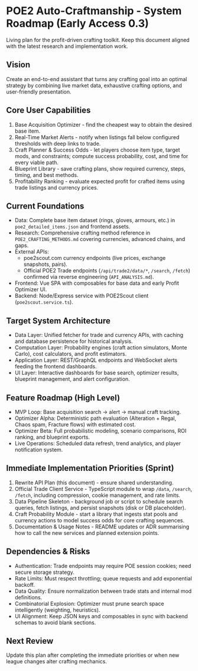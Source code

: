 # POE2 Auto-Craftmanship - System Roadmap (Early Access 0.3)

Living plan for the profit-driven crafting toolkit. Keep this document aligned with the latest research and implementation work.

## Vision
Create an end-to-end assistant that turns any crafting goal into an optimal strategy by combining live market data, exhaustive crafting options, and user-friendly presentation.

## Core User Capabilities
1. Base Acquisition Optimizer - find the cheapest way to obtain the desired base item.
2. Real-Time Market Alerts - notify when listings fall below configured thresholds with deep links to trade.
3. Craft Planner & Success Odds - let players choose item type, target mods, and constraints; compute success probability, cost, and time for every viable path.
4. Blueprint Library - save crafting plans, show required currency, steps, timing, and best methods.
5. Profitability Ranking - evaluate expected profit for crafted items using trade listings and currency prices.

## Current Foundations
- Data: Complete base item dataset (rings, gloves, armours, etc.) in `poe2_detailed_items.json` and frontend assets.
- Research: Comprehensive crafting method reference in `POE2_CRAFTING_METHODS.md` covering currencies, advanced chains, and gaps.
- External APIs:
  - poe2scout.com currency endpoints (live prices, exchange snapshots, pairs).
  - Official POE2 Trade endpoints (`/api/trade2/data/*`, `/search`, `/fetch`) confirmed via reverse engineering (`API_ANALYSIS.md`).
- Frontend: Vue SPA with composables for base data and early Profit Optimizer UI.
- Backend: Node/Express service with POE2Scout client (`poe2scout.service.ts`).

## Target System Architecture
- Data Layer: Unified fetcher for trade and currency APIs, with caching and database persistence for historical analysis.
- Computation Layer: Probability engines (craft action simulators, Monte Carlo), cost calculators, and profit estimators.
- Application Layer: REST/GraphQL endpoints and WebSocket alerts feeding the frontend dashboards.
- UI Layer: Interactive dashboards for base search, optimizer results, blueprint management, and alert configuration.

## Feature Roadmap (High Level)
- MVP Loop: Base acquisition search -> alert -> manual craft tracking.
- Optimizer Alpha: Deterministic path evaluation (Alteration + Regal, Chaos spam, Fracture flows) with estimated cost.
- Optimizer Beta: Full probabilistic modeling, scenario comparisons, ROI ranking, and blueprint exports.
- Live Operations: Scheduled data refresh, trend analytics, and player notification system.

## Immediate Implementation Priorities (Sprint)
1. Rewrite API Plan (this document) - ensure shared understanding.
2. Official Trade Client Service - TypeScript module to wrap `/data`, `/search`, `/fetch`, including compression, cookie management, and rate limits.
3. Data Pipeline Skeleton - background job or script to schedule search queries, fetch listings, and persist snapshots (disk or DB placeholder).
4. Craft Probability Module - start a library that ingests stat pools and currency actions to model success odds for core crafting sequences.
5. Documentation & Usage Notes - README updates or ADR summarising how to call the new services and planned extension points.

## Dependencies & Risks
- Authentication: Trade endpoints may require POE session cookies; need secure storage strategy.
- Rate Limits: Must respect throttling; queue requests and add exponential backoff.
- Data Quality: Ensure normalization between trade stats and internal mod definitions.
- Combinatorial Explosion: Optimizer must prune search space intelligently (weighting, heuristics).
- UI Alignment: Keep JSON keys and composables in sync with backend schemas to avoid blank sections.

## Next Review
Update this plan after completing the immediate priorities or when new league changes alter crafting mechanics.

